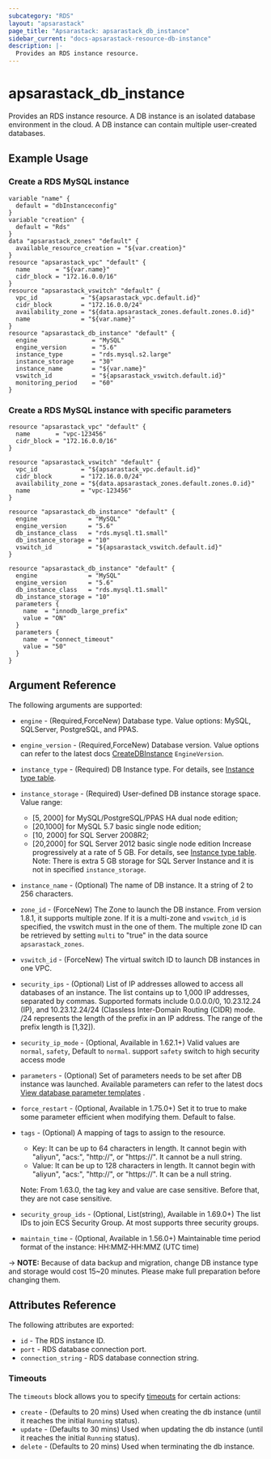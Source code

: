 ```yaml
---
subcategory: "RDS"
layout: "apsarastack"
page_title: "Apsarastack: apsarastack_db_instance"
sidebar_current: "docs-apsarastack-resource-db-instance"
description: |-
  Provides an RDS instance resource.
---
```


# apsarastack\_db\_instance

Provides an RDS instance resource. A DB instance is an isolated database
environment in the cloud. A DB instance can contain multiple user-created
databases.

## Example Usage

### Create a RDS MySQL instance

```
variable "name" {
  default = "dbInstanceconfig"
}
variable "creation" {
  default = "Rds"
}
data "apsarastack_zones" "default" {
  available_resource_creation = "${var.creation}"
}
resource "apsarastack_vpc" "default" {
  name       = "${var.name}"
  cidr_block = "172.16.0.0/16"
}
resource "apsarastack_vswitch" "default" {
  vpc_id            = "${apsarastack_vpc.default.id}"
  cidr_block        = "172.16.0.0/24"
  availability_zone = "${data.apsarastack_zones.default.zones.0.id}"
  name              = "${var.name}"
}
resource "apsarastack_db_instance" "default" {
  engine               = "MySQL"
  engine_version       = "5.6"
  instance_type        = "rds.mysql.s2.large"
  instance_storage     = "30"
  instance_name        = "${var.name}"
  vswitch_id           = "${apsarastack_vswitch.default.id}"
  monitoring_period    = "60"
}
```

### Create a RDS MySQL instance with specific parameters

```
resource "apsarastack_vpc" "default" {
  name       = "vpc-123456"
  cidr_block = "172.16.0.0/16"
}

resource "apsarastack_vswitch" "default" {
  vpc_id            = "${apsarastack_vpc.default.id}"
  cidr_block        = "172.16.0.0/24"
  availability_zone = "${data.apsarastack_zones.default.zones.0.id}"
  name              = "vpc-123456"
}

resource "apsarastack_db_instance" "default" {
  engine              = "MySQL"
  engine_version      = "5.6"
  db_instance_class   = "rds.mysql.t1.small"
  db_instance_storage = "10"
  vswitch_id          = "${apsarastack_vswitch.default.id}"
}

resource "apsarastack_db_instance" "default" {
  engine              = "MySQL"
  engine_version      = "5.6"
  db_instance_class   = "rds.mysql.t1.small"
  db_instance_storage = "10"
  parameters {
    name  = "innodb_large_prefix"
    value = "ON"
  }
  parameters {
    name  = "connect_timeout"
    value = "50"
  }
}
```

## Argument Reference

The following arguments are supported:

* `engine` - (Required,ForceNew) Database type. Value options: MySQL, SQLServer, PostgreSQL, and PPAS.
* `engine_version` - (Required,ForceNew) Database version. Value options can refer to the latest docs [CreateDBInstance](https://www.alibabacloud.com/help/doc-detail/26228.htm) `EngineVersion`.
* `instance_type` - (Required) DB Instance type. For details, see [Instance type table](https://www.alibabacloud.com/help/doc-detail/26312.htm).
* `instance_storage` - (Required) User-defined DB instance storage space. Value range:
    - [5, 2000] for MySQL/PostgreSQL/PPAS HA dual node edition;
    - [20,1000] for MySQL 5.7 basic single node edition;
    - [10, 2000] for SQL Server 2008R2;
    - [20,2000] for SQL Server 2012 basic single node edition
    Increase progressively at a rate of 5 GB. For details, see [Instance type table](https://www.alibabacloud.com/help/doc-detail/26312.htm).
    Note: There is extra 5 GB storage for SQL Server Instance and it is not in specified `instance_storage`.

* `instance_name` - (Optional) The name of DB instance. It a string of 2 to 256 characters.
* `zone_id` - (ForceNew) The Zone to launch the DB instance. From version 1.8.1, it supports multiple zone.
If it is a multi-zone and `vswitch_id` is specified, the vswitch must in the one of them.
The multiple zone ID can be retrieved by setting `multi` to "true" in the data source `apsarastack_zones`.
* `vswitch_id` - (ForceNew) The virtual switch ID to launch DB instances in one VPC.
* `security_ips` - (Optional) List of IP addresses allowed to access all databases of an instance. The list contains up to 1,000 IP addresses, separated by commas. Supported formats include 0.0.0.0/0, 10.23.12.24 (IP), and 10.23.12.24/24 (Classless Inter-Domain Routing (CIDR) mode. /24 represents the length of the prefix in an IP address. The range of the prefix length is [1,32]).
* `security_ip_mode` - (Optional, Available in 1.62.1+)  Valid values are `normal`, `safety`, Default to `normal`. support `safety` switch to high security access mode 
* `parameters` - (Optional) Set of parameters needs to be set after DB instance was launched. Available parameters can refer to the latest docs [View database parameter templates](https://www.alibabacloud.com/help/doc-detail/26284.htm) .
* `force_restart` - (Optional, Available in 1.75.0+) Set it to true to make some parameter efficient when modifying them. Default to false.
* `tags` - (Optional) A mapping of tags to assign to the resource.
    - Key: It can be up to 64 characters in length. It cannot begin with "aliyun", "acs:", "http://", or "https://". It cannot be a null string.
    - Value: It can be up to 128 characters in length. It cannot begin with "aliyun", "acs:", "http://", or "https://". It can be a null string.

   Note: From 1.63.0, the tag key and value are case sensitive. Before that, they are not case sensitive.

* `security_group_ids` - (Optional, List(string), Available in 1.69.0+) The list IDs to join ECS Security Group. At most supports three security groups.
* `maintain_time` - (Optional, Available in 1.56.0+) Maintainable time period format of the instance: HH:MMZ-HH:MMZ (UTC time)

-> **NOTE:** Because of data backup and migration, change DB instance type and storage would cost 15~20 minutes. Please make full preparation before changing them.

## Attributes Reference

The following attributes are exported:

* `id` - The RDS instance ID.
* `port` - RDS database connection port.
* `connection_string` - RDS database connection string.

### Timeouts

The `timeouts` block allows you to specify [timeouts](https://www.terraform.io/docs/configuration-0-11/resources.html#timeouts) for certain actions:

* `create` - (Defaults to 20 mins) Used when creating the db instance (until it reaches the initial `Running` status). 
* `update` - (Defaults to 30 mins) Used when updating the db instance (until it reaches the initial `Running` status). 
* `delete` - (Defaults to 20 mins) Used when terminating the db instance. 

